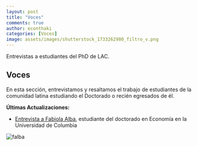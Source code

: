 ```yaml
---
layout: post
title: "Voces"
comments: true
author: econthaki
categories: [Voces]
image: assets/images/shutterstock_1733262980_filtro_v.png
---
```


Entrevistas a estudiantes del PhD de LAC.

## Voces

En esta sección, entrevistamos y resaltamos el trabajo de estudiantes de la comunidad latina estudiando el Doctorado o recién egresados de él.


**Últimas Actualizaciones:**

-  [Entrevista a Fabiola Alba][voces-falba], estudiante del doctorado en Economía en la Universidad de Columbia 

[voces-falba]:   https://econthaki.github.io/voces/2021/06/01/voces_falba.html


![falba]({{site.baseurl}}/assets/images/Fabiola-Alba.jpg)

